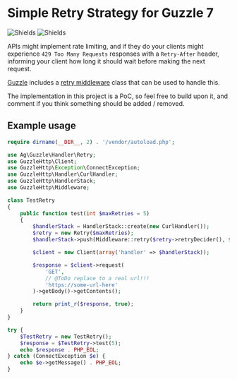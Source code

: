 # Simple Retry Strategy for Guzzle 7

![Shields](https://img.shields.io/badge/PHP-Simple%20Guzzle%20Retry%20Handler-green)
![Shields](https://img.shields.io/badge/License-GPL-teal)

APIs might implement rate limiting, and if they do your clients might experience `429 Too Many Requests` responses with a `Retry-After` header, informing your client how long it should wait before making the next request.

[Guzzle](https://gihub.com/guzzle/guzzle) includes a [retry middleware](https://github.com/guzzle/guzzle/blob/master/src/RetryMiddleware.php) class that can be used to handle this.

The implementation in this project is a PoC, so feel free to build upon it, and comment if you think something should be added / removed.

## Example usage

~~~php
require dirname(__DIR__, 2) . '/vendor/autoload.php';

use Ag\Guzzle\Handler\Retry;
use GuzzleHttp\Client;
use GuzzleHttp\Exception\ConnectException;
use GuzzleHttp\Handler\CurlHandler;
use GuzzleHttp\HandlerStack;
use GuzzleHttp\Middleware;

class TestRetry
{
    public function test(int $maxRetries = 5)
    {
        $handlerStack = HandlerStack::create(new CurlHandler());
        $retry = new Retry($maxRetries);
        $handlerStack->push(Middleware::retry($retry->retryDecider(), $retry->retryDelay()));

        $client = new Client(array('handler' => $handlerStack));

        $response = $client->request(
            'GET',
            // @ToDo replace to a real url!!!
            'https://some-url-here'
        )->getBody()->getContents();

        return print_r($response, true);
    }
}

try {
    $TestRetry = new TestRetry();
    $response = $TestRetry->test(5);
    echo $response . PHP_EOL;
} catch (ConnectException $e) {
    echo $e->getMessage() . PHP_EOL;
}
~~~
